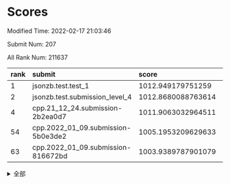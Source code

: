 # Scores

Modified Time: 2022-02-17 21:03:46

Submit Num: 207

All Rank Num: 211637

| rank |               submit               |       score        |       sigma        | pk_num |
| :--- | :--------------------------------- | :----------------- | :----------------- | :----- |
| 1    | jsonzb.test.test_1                 | 1012.949179751259  | 0.8032880110909449 | 4088   |
| 2    | jsonzb.test.submission_level_4     | 1012.8680088763614 | 0.806608126843761  | 4088   |
| 4    | cpp.21_12_24.submission-2b2ea0d7   | 1011.9063032964511 | 0.7902616446246311 | 4090   |
| 54   | cpp.2022_01_09.submission-5b0e3de2 | 1005.1953209629633 | 0.716161992880881  | 4093   |
| 63   | cpp.2022_01_09.submission-816672bd | 1003.9389787901079 | 0.7155996665959496 | 4092   |


<details>
<summary>全部</summary>

| rank |                 submit                 |       score        |       sigma        | pk_num |
| :--- | :------------------------------------- | :----------------- | :----------------- | :----- |
| 1    | jsonzb.test.test_1                     | 1012.949179751259  | 0.8032880110909449 | 4088   |
| 2    | jsonzb.test.submission_level_4         | 1012.8680088763614 | 0.806608126843761  | 4088   |
| 3    | gobigger.level_3.submission_level_3_4  | 1012.1336457645874 | 0.7948587837178183 | 4093   |
| 4    | cpp.21_12_24.submission-2b2ea0d7       | 1011.9063032964511 | 0.7902616446246311 | 4090   |
| 5    | gobigger.level_3.submission_level_3_39 | 1011.8056098428899 | 0.7681802982204667 | 4095   |
| 6    | gobigger.level_3.submission_level_3_27 | 1011.5586446587464 | 0.7809012436835535 | 4087   |
| 7    | gobigger.level_3.submission_level_3_31 | 1011.5008737101591 | 0.7817554705268303 | 4085   |
| 8    | gobigger.level_3.submission_level_3_36 | 1011.2263198912815 | 0.7686854579568587 | 4085   |
| 9    | gobigger.level_3.submission_level_3_20 | 1011.158683412612  | 0.7664323127911653 | 4089   |
| 10   | gobigger.level_3.submission_level_3_15 | 1011.0059198569381 | 0.7590488038907013 | 4090   |
| 11   | gobigger.level_3.submission_level_3_34 | 1010.9606228108483 | 0.7746372800987473 | 4090   |
| 12   | gobigger.level_3.submission_level_3_13 | 1010.9268728490968 | 0.7517828017697029 | 4092   |
| 13   | gobigger.level_3.submission_level_3_44 | 1010.8867697658442 | 0.785909844197091  | 4086   |
| 14   | gobigger.level_3.submission_level_3_49 | 1010.882594509188  | 0.7520717900608982 | 4091   |
| 15   | gobigger.level_3.submission_level_3_14 | 1010.6815708140196 | 0.7600685619784678 | 4086   |
| 16   | gobigger.level_3.submission_level_3_3  | 1010.6527524288852 | 0.7556399991370539 | 4090   |
| 17   | gobigger.level_3.submission_level_3_17 | 1010.6107317185429 | 0.7689596821986242 | 4084   |
| 18   | gobigger.level_3.submission_level_3_2  | 1010.5384532311554 | 0.7804484674734917 | 4090   |
| 19   | gobigger.level_3.submission_level_3_48 | 1010.4398288415949 | 0.7746312426029844 | 4084   |
| 20   | gobigger.level_3.submission_level_3_33 | 1010.3454410934336 | 0.7410009950476836 | 4085   |
| 21   | gobigger.level_3.submission_level_3_32 | 1010.3176935276736 | 0.7822249293581893 | 4085   |
| 22   | gobigger.level_3.submission_level_3_0  | 1010.3160514589373 | 0.7541429147508701 | 4091   |
| 23   | gobigger.level_3.submission_level_3_46 | 1010.2922300174379 | 0.764070368581203  | 4090   |
| 24   | gobigger.level_3.submission_level_3_11 | 1010.2494501296703 | 0.7565132742277761 | 4090   |
| 25   | gobigger.level_3.submission_level_3_30 | 1010.2024458515389 | 0.7660330995429724 | 4090   |
| 26   | gobigger.level_3.submission_level_3_7  | 1010.1333813770839 | 0.7552025088469386 | 4089   |
| 27   | gobigger.level_3.submission_level_3_42 | 1010.1079395402152 | 0.7815500203922128 | 4090   |
| 28   | gobigger.level_3.submission_level_3_1  | 1010.0516801297831 | 0.7558268399335752 | 4083   |
| 29   | gobigger.level_3.submission_level_3_37 | 1010.0219645323801 | 0.7532882901509941 | 4089   |
| 30   | gobigger.level_3.submission_level_3_47 | 1009.9643359991139 | 0.7616419263850154 | 4088   |
| 31   | gobigger.level_3.submission_level_3_9  | 1009.9437680276083 | 0.7610374546512598 | 4085   |
| 32   | gobigger.level_3.submission_level_3_23 | 1009.8666969544465 | 0.7678242968848652 | 4093   |
| 33   | gobigger.level_3.submission_level_3_41 | 1009.7822519714213 | 0.7778298701173864 | 4090   |
| 34   | gobigger.level_3.submission_level_3_28 | 1009.7799801886578 | 0.751225262489376  | 4090   |
| 35   | gobigger.level_3.submission_level_3_12 | 1009.7288582043441 | 0.7425766336546157 | 4091   |
| 36   | gobigger.level_3.submission_level_3_38 | 1009.7076900018077 | 0.7550698266616869 | 4096   |
| 37   | gobigger.level_3.submission_level_3_35 | 1009.6934069081838 | 0.7671052607896814 | 4092   |
| 38   | gobigger.level_3.submission_level_3_18 | 1009.6112254347096 | 0.7524997163515588 | 4089   |
| 39   | gobigger.level_3.submission_level_3_10 | 1009.6009291309649 | 0.7695312922236613 | 4093   |
| 40   | gobigger.level_3.submission_level_3_29 | 1009.5705131275623 | 0.744815260719449  | 4086   |
| 41   | gobigger.level_3.submission_level_3_6  | 1009.5591746538448 | 0.7633007761560716 | 4089   |
| 42   | gobigger.level_3.submission_level_3_19 | 1009.5447931337856 | 0.763656499238848  | 4089   |
| 43   | gobigger.level_3.submission_level_3_26 | 1009.4454054717736 | 0.7636608255216316 | 4093   |
| 44   | gobigger.level_3.submission_level_3_24 | 1009.4063727571996 | 0.7380899148100598 | 4090   |
| 45   | gobigger.level_3.submission_level_3_16 | 1009.3665582170241 | 0.764907160600568  | 4090   |
| 46   | gobigger.level_3.submission_level_3_5  | 1009.2626850238346 | 0.7597524813952066 | 4090   |
| 47   | gobigger.level_3.submission_level_3_45 | 1009.2467639812811 | 0.7386371513524908 | 4092   |
| 48   | gobigger.level_3.submission_level_3_8  | 1009.2297430404617 | 0.7430888753812221 | 4092   |
| 49   | gobigger.level_3.submission_level_3_43 | 1009.0996591518906 | 0.7564400959627481 | 4091   |
| 50   | gobigger.level_3.submission_level_3_25 | 1008.9671936949028 | 0.7453854539895168 | 4087   |
| 51   | gobigger.level_3.submission_level_3_22 | 1008.9368477124133 | 0.7544646124641464 | 4093   |
| 52   | gobigger.level_3.submission_level_3_40 | 1008.922418510008  | 0.7301941338442539 | 4092   |
| 53   | gobigger.level_3.submission_level_3_21 | 1008.7542858450419 | 0.7688023141512003 | 4092   |
| 54   | cpp.2022_01_09.submission-5b0e3de2     | 1005.1953209629633 | 0.716161992880881  | 4093   |
| 55   | gobigger.level_1.submission_level_1_43 | 1005.079284552648  | 0.7280394256488854 | 4091   |
| 56   | gobigger.level_1.submission_level_1_19 | 1004.6741892047178 | 0.7165431554082382 | 4087   |
| 57   | gobigger.level_1.submission_level_1_5  | 1004.6060598398627 | 0.7169586588629399 | 4090   |
| 58   | gobigger.level_1.submission_level_1_15 | 1004.5373487334437 | 0.7183059774245635 | 4090   |
| 59   | gobigger.level_1.submission_level_1_27 | 1004.3471260748602 | 0.720663508126292  | 4092   |
| 60   | gobigger.level_1.submission_level_1_46 | 1004.2987087174887 | 0.7260505419527705 | 4088   |
| 61   | gobigger.level_1.submission_level_1_31 | 1004.1606819026986 | 0.7271637998114263 | 4092   |
| 62   | gobigger.level_1.submission_level_1_12 | 1004.0680473932125 | 0.731058289410731  | 4090   |
| 63   | cpp.2022_01_09.submission-816672bd     | 1003.9389787901079 | 0.7155996665959496 | 4092   |
| 64   | gobigger.level_1.submission_level_1_10 | 1003.9323785539866 | 0.7111195700539827 | 4089   |
| 65   | gobigger.level_1.submission_level_1_35 | 1003.9250458394096 | 0.725601626647281  | 4093   |
| 66   | gobigger.level_1.submission_level_1_34 | 1003.8931161230774 | 0.7170684744447424 | 4088   |
| 67   | gobigger.level_1.submission_level_1_23 | 1003.8578303706458 | 0.7234111752836231 | 4088   |
| 68   | gobigger.level_1.submission_level_1_16 | 1003.8369834307489 | 0.7268239482615274 | 4094   |
| 69   | gobigger.level_1.submission_level_1_26 | 1003.8108876560887 | 0.7201123649043762 | 4088   |
| 70   | gobigger.level_1.submission_level_1_28 | 1003.7551974980641 | 0.7088982553364093 | 4087   |
| 71   | gobigger.level_1.submission_level_1_4  | 1003.7482017473534 | 0.72199904871121   | 4094   |
| 72   | gobigger.level_1.submission_level_1_42 | 1003.6842100595084 | 0.7228693455767633 | 4089   |
| 73   | gobigger.level_1.submission_level_1_9  | 1003.6275109923212 | 0.7161600298102434 | 4088   |
| 74   | gobigger.level_1.submission_level_1_14 | 1003.6080941131464 | 0.7298956329908061 | 4092   |
| 75   | gobigger.level_1.submission_level_1_18 | 1003.5781430936047 | 0.7133743424782181 | 4086   |
| 76   | gobigger.level_1.submission_level_1_48 | 1003.5310803125388 | 0.713181285469791  | 4090   |
| 77   | gobigger.level_1.submission_level_1_25 | 1003.5132128817736 | 0.7081839393912167 | 4085   |
| 78   | gobigger.level_1.submission_level_1_30 | 1003.4890447163731 | 0.716573227795649  | 4095   |
| 79   | gobigger.level_1.submission_level_1_38 | 1003.4707620119208 | 0.7058978137966913 | 4086   |
| 80   | gobigger.level_1.submission_level_1_13 | 1003.4639089581074 | 0.7104951433514942 | 4093   |
| 81   | gobigger.level_1.submission_level_1_33 | 1003.4138928706393 | 0.7197169508815403 | 4088   |
| 82   | gobigger.level_1.submission_level_1_49 | 1003.410054640927  | 0.7229737848080962 | 4090   |
| 83   | gobigger.level_1.submission_level_1_40 | 1003.3579066621154 | 0.6977292646925519 | 4091   |
| 84   | gobigger.level_1.submission_level_1_41 | 1003.3370603416938 | 0.7142718507254432 | 4087   |
| 85   | gobigger.level_1.submission_level_1_20 | 1003.3108805696149 | 0.7188012974698138 | 4086   |
| 86   | gobigger.level_1.submission_level_1_2  | 1003.2706561052951 | 0.7217505338764936 | 4088   |
| 87   | gobigger.level_1.submission_level_1_8  | 1003.1902484709851 | 0.7220002500501206 | 4084   |
| 88   | gobigger.level_1.submission_level_1_21 | 1003.1701294719956 | 0.724908300521439  | 4092   |
| 89   | gobigger.level_1.submission_level_1_7  | 1003.0848158774419 | 0.7113908850287367 | 4092   |
| 90   | gobigger.level_1.submission_level_1_44 | 1003.0518783982355 | 0.724207775601749  | 4092   |
| 91   | gobigger.level_1.submission_level_1_6  | 1002.9743243629395 | 0.7159086004929592 | 4090   |
| 92   | gobigger.level_1.submission_level_1_32 | 1002.9452674411413 | 0.7151595727694194 | 4087   |
| 93   | gobigger.level_1.submission_level_1_39 | 1002.8835945668274 | 0.7272384581376135 | 4089   |
| 94   | gobigger.level_1.submission_level_1_24 | 1002.8828887247154 | 0.7296501667220838 | 4090   |
| 95   | gobigger.level_1.submission_level_1_17 | 1002.8732736384775 | 0.721415018777021  | 4091   |
| 96   | gobigger.level_1.submission_level_1_36 | 1002.6115850656267 | 0.711313444857813  | 4095   |
| 97   | gobigger.level_1.submission_level_1_11 | 1002.5477899943743 | 0.7248562756937569 | 4091   |
| 98   | gobigger.level_1.submission_level_1_0  | 1002.5132867067464 | 0.715793544720974  | 4094   |
| 99   | gobigger.level_1.submission_level_1_1  | 1002.4907548212293 | 0.7296023677478848 | 4092   |
| 100  | gobigger.level_1.submission_level_1_47 | 1002.4656468075544 | 0.7038250945998245 | 4088   |
| 101  | gobigger.level_1.submission_level_1_29 | 1002.4387084317264 | 0.7200377746181589 | 4091   |
| 102  | gobigger.level_1.submission_level_1_45 | 1002.2415659949642 | 0.7194652010700456 | 4087   |
| 103  | gobigger.level_1.submission_level_1_3  | 1002.1932935710174 | 0.7124039239298722 | 4085   |
| 104  | gobigger.level_1.submission_level_1_37 | 1002.0501975912384 | 0.7074606794623619 | 4089   |
| 105  | gobigger.level_1.submission_level_1_22 | 1001.9958830491929 | 0.7340290019095085 | 4083   |
| 106  | gobigger.random.submission_random_45   | 997.1725747918136  | 0.7174225344722884 | 4092   |
| 107  | gobigger.random.submission_random_11   | 997.0938901098999  | 0.7147439461479658 | 4092   |
| 108  | gobigger.random.submission_random_32   | 997.0341359487137  | 0.6959698559001207 | 4092   |
| 109  | gobigger.random.submission_random_43   | 997.0341304851585  | 0.6994590227624022 | 4088   |
| 110  | gobigger.random.submission_random_47   | 996.774824798693   | 0.7158818230541997 | 4090   |
| 111  | gobigger.random.submission_random_15   | 996.6945531004247  | 0.7007707150852719 | 4090   |
| 112  | gobigger.random.submission_random_25   | 996.6489177061645  | 0.6970425118492459 | 4091   |
| 113  | gobigger.random.submission_random_28   | 996.6481657730701  | 0.7124145609099478 | 4088   |
| 114  | gobigger.random.submission_random_1    | 996.6223125204239  | 0.7035182434438573 | 4087   |
| 115  | gobigger.random.submission_random_13   | 996.5924756342814  | 0.717454368851207  | 4089   |
| 116  | gobigger.random.submission_random_12   | 996.5444600141503  | 0.7109890462980449 | 4087   |
| 117  | gobigger.random.submission_random_34   | 996.4572587738725  | 0.7100194906033952 | 4092   |
| 118  | gobigger.random.submission_random_38   | 996.4194427876323  | 0.7070358987762552 | 4090   |
| 119  | gobigger.random.submission_random_19   | 996.4022863074068  | 0.7171545807999243 | 4093   |
| 120  | gobigger.random.submission_random_9    | 996.401982153531   | 0.7055315001481877 | 4088   |
| 121  | gobigger.random.submission_random_17   | 996.386160937139   | 0.7000596073086203 | 4090   |
| 122  | gobigger.random.submission_random_0    | 996.3625150694826  | 0.7094533533796071 | 4091   |
| 123  | gobigger.random.submission_random_37   | 996.3521223240377  | 0.7039036103081269 | 4089   |
| 124  | gobigger.random.submission_random_7    | 996.330302739675   | 0.7115244466603876 | 4092   |
| 125  | gobigger.random.submission_random_48   | 996.301468456327   | 0.7149619723937639 | 4092   |
| 126  | gobigger.random.submission_random_40   | 996.2822224266746  | 0.7115622205307582 | 4083   |
| 127  | gobigger.random.submission_random_49   | 996.2401389705896  | 0.7071706291930406 | 4091   |
| 128  | gobigger.random.submission_random_10   | 996.1720057149621  | 0.7089501660990578 | 4093   |
| 129  | gobigger.random.submission_random_29   | 996.1524235461322  | 0.712845376323874  | 4087   |
| 130  | gobigger.random.submission_random_46   | 995.9507706000444  | 0.7181293123885214 | 4085   |
| 131  | gobigger.random.submission_random_27   | 995.9503637641624  | 0.7156237002991664 | 4088   |
| 132  | gobigger.random.submission_random_31   | 995.8352159940698  | 0.7214813827343726 | 4087   |
| 133  | gobigger.random.submission_random_4    | 995.809099336746   | 0.6987513109962    | 4088   |
| 134  | gobigger.random.submission_random_14   | 995.7450162268193  | 0.7199152224879433 | 4092   |
| 135  | gobigger.random.submission_random_16   | 995.6723485462963  | 0.7142199143849733 | 4096   |
| 136  | gobigger.random.submission_random_24   | 995.5702402438747  | 0.7003468742577308 | 4090   |
| 137  | gobigger.random.submission_random_44   | 995.5681750442268  | 0.7154658213984846 | 4092   |
| 138  | gobigger.random.submission_random_41   | 995.5534460195246  | 0.7008841908255584 | 4088   |
| 139  | gobigger.random.submission_random_35   | 995.5106028625079  | 0.7122175626030002 | 4091   |
| 140  | gobigger.random.submission_random_2    | 995.4679592217063  | 0.701971180297821  | 4087   |
| 141  | gobigger.random.submission_random_20   | 995.4630288977162  | 0.7068491024863283 | 4091   |
| 142  | gobigger.random.submission_random_3    | 995.3579484869783  | 0.7126105518825565 | 4089   |
| 143  | gobigger.random.submission_random_33   | 995.2863869033089  | 0.7084642458761884 | 4094   |
| 144  | gobigger.random.submission_random_36   | 995.206120279892   | 0.715493159934552  | 4090   |
| 145  | gobigger.random.submission_random_26   | 995.1931546218713  | 0.7123350794248269 | 4090   |
| 146  | gobigger.random.submission_random_18   | 995.0597756856483  | 0.7091348450249474 | 4092   |
| 147  | gobigger.random.submission_random_23   | 995.0287432354681  | 0.7096374823863465 | 4087   |
| 148  | gobigger.random.submission_random_30   | 995.0241854203089  | 0.6984072850598456 | 4093   |
| 149  | gobigger.random.submission_random_6    | 994.94903218917    | 0.7275834480695146 | 4092   |
| 150  | gobigger.random.submission_random_5    | 994.8252616772129  | 0.7360460820494075 | 4085   |
| 151  | gobigger.random.submission_random_21   | 994.8034297199152  | 0.7185535208918856 | 4089   |
| 152  | gobigger.random.submission_random_42   | 994.7667437271236  | 0.7221570459815027 | 4093   |
| 153  | gobigger.random.submission_random_39   | 994.5662339718666  | 0.721768485231512  | 4089   |
| 154  | gobigger.random.submission_random_8    | 994.4462570094091  | 0.7128024787826928 | 4087   |
| 155  | gobigger.random.submission_random_22   | 994.370309132054   | 0.7029820702153725 | 4083   |
| 156  | gobigger.level_2.submission_level_2_38 | 993.2472264981949  | 0.740336864611712  | 4094   |
| 157  | gobigger.level_2.submission_level_2_11 | 993.0889880951727  | 0.7266057163566052 | 4089   |
| 158  | gobigger.level_2.submission_level_2_47 | 993.0659399806975  | 0.7453146763566533 | 4090   |
| 159  | gobigger.level_2.submission_level_2_40 | 993.031413840705   | 0.7603299120066029 | 4092   |
| 160  | gobigger.level_2.submission_level_2_27 | 992.8265331041549  | 0.7315493332450305 | 4090   |
| 161  | gobigger.level_2.submission_level_2_49 | 992.7954864785856  | 0.7425580538080192 | 4090   |
| 162  | gobigger.level_2.submission_level_2_33 | 992.7721625296413  | 0.7395117859272857 | 4092   |
| 163  | gobigger.level_2.submission_level_2_39 | 992.764422390833   | 0.7413536659248717 | 4089   |
| 164  | gobigger.level_2.submission_level_2_9  | 992.7120770922537  | 0.7410228967176504 | 4095   |
| 165  | gobigger.level_2.submission_level_2_30 | 992.688248439669   | 0.7494090802501675 | 4089   |
| 166  | gobigger.level_2.submission_level_2_15 | 992.6476010722477  | 0.7268768070208491 | 4090   |
| 167  | gobigger.level_2.submission_level_2_17 | 992.6224876319113  | 0.7392659146794126 | 4093   |
| 168  | gobigger.level_2.submission_level_2_10 | 992.5660495575046  | 0.7375708196952276 | 4091   |
| 169  | gobigger.level_2.submission_level_2_5  | 992.5376335031235  | 0.7471969206155402 | 4090   |
| 170  | gobigger.level_2.submission_level_2_23 | 992.5346153829576  | 0.7487841167087086 | 4090   |
| 171  | gobigger.level_2.submission_level_2_42 | 992.4667611224788  | 0.7418302914470196 | 4087   |
| 172  | gobigger.level_2.submission_level_2_26 | 992.425180002232   | 0.7455564212715063 | 4093   |
| 173  | gobigger.level_2.submission_level_2_24 | 992.3951780885255  | 0.750435804923857  | 4092   |
| 174  | gobigger.level_2.submission_level_2_18 | 992.2545574631091  | 0.7466866482315899 | 4086   |
| 175  | gobigger.level_2.submission_level_2_37 | 992.2189964966688  | 0.7341530842772342 | 4090   |
| 176  | gobigger.level_2.submission_level_2_32 | 992.1847356039876  | 0.7403558986810231 | 4088   |
| 177  | gobigger.level_2.submission_level_2_19 | 992.1417416340095  | 0.7470000716539196 | 4086   |
| 178  | gobigger.level_2.submission_level_2_34 | 992.1047953071132  | 0.7417002139967711 | 4084   |
| 179  | gobigger.level_2.submission_level_2_41 | 992.0789890642438  | 0.75646473454656   | 4092   |
| 180  | gobigger.level_2.submission_level_2_13 | 992.0563657787641  | 0.7530776715225204 | 4094   |
| 181  | gobigger.level_2.submission_level_2_35 | 992.0466988942476  | 0.7511018527078707 | 4091   |
| 182  | gobigger.level_2.submission_level_2_31 | 991.9418052609549  | 0.7553709577693619 | 4091   |
| 183  | gobigger.level_2.submission_level_2_43 | 991.9284533966129  | 0.7431792442964682 | 4090   |
| 184  | gobigger.level_2.submission_level_2_12 | 991.8581233016295  | 0.7299625171335294 | 4090   |
| 185  | gobigger.level_2.submission_level_2_8  | 991.8499437317485  | 0.7589323498242784 | 4088   |
| 186  | gobigger.level_2.submission_level_2_14 | 991.8333910194947  | 0.7479100532495456 | 4089   |
| 187  | gobigger.level_2.submission_level_2_7  | 991.8033589333179  | 0.7560309775525879 | 4089   |
| 188  | gobigger.level_2.submission_level_2_6  | 991.7768068617545  | 0.7394969306036969 | 4088   |
| 189  | gobigger.level_2.submission_level_2_0  | 991.771638812114   | 0.7428402879856377 | 4090   |
| 190  | gobigger.level_2.submission_level_2_25 | 991.7528340679165  | 0.737687884698001  | 4090   |
| 191  | gobigger.level_2.submission_level_2_4  | 991.6982862212375  | 0.7352653351986131 | 4089   |
| 192  | gobigger.level_2.submission_level_2_16 | 991.6450820159127  | 0.770918201628994  | 4093   |
| 193  | gobigger.level_2.submission_level_2_28 | 991.4491384351305  | 0.7389402605440404 | 4087   |
| 194  | gobigger.level_2.submission_level_2_45 | 991.303387643218   | 0.7567378952298925 | 4091   |
| 195  | gobigger.level_2.submission_level_2_22 | 991.299059957565   | 0.7634119894491203 | 4089   |
| 196  | gobigger.level_2.submission_level_2_21 | 991.2757371375908  | 0.7400630644830143 | 4092   |
| 197  | gobigger.level_2.submission_level_2_48 | 991.2730793610295  | 0.7417268986043178 | 4089   |
| 198  | gobigger.level_2.submission_level_2_1  | 991.2222098520705  | 0.7560269774152286 | 4090   |
| 199  | gobigger.level_2.submission_level_2_29 | 991.0846289434677  | 0.7613529931077925 | 4088   |
| 200  | gobigger.level_2.submission_level_2_2  | 990.5687139515292  | 0.7752911332279673 | 4090   |
| 201  | gobigger.level_2.submission_level_2_36 | 990.4778679851756  | 0.7522282130039591 | 4087   |
| 202  | gobigger.level_2.submission_level_2_44 | 990.4505232315308  | 0.7640036954579382 | 4084   |
| 203  | gobigger.level_2.submission_level_2_20 | 990.4482316540468  | 0.7487081515695472 | 4094   |
| 204  | gobigger.level_2.submission_level_2_3  | 990.2672947778108  | 0.767887586961889  | 4089   |
| 205  | gobigger.level_2.submission_level_2_46 | 988.789864840517   | 0.7722752770175423 | 4090   |
| 206  | gobigger.none.submission_none_1        | 978.1263252473896  | 1.2262691243435646 | 4085   |
| 207  | gobigger.none.submission_none_0        | 974.8648264489816  | 1.583459570265083  | 4087   |

</details>